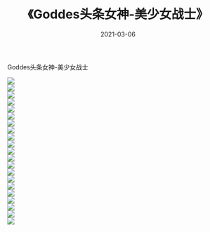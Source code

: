 ﻿---
layout: post
title:  《Goddes头条女神-美少女战士》
date:   2021-03-06
img: http://img.660000.xyz/Sharelink/网络美图/2021/Goddes头条女神-美少女战士/000.jpg
categories: [美女, 清纯, 唯美]
---

Goddes头条女神-美少女战士

  ![](http://img.660000.xyz/Sharelink/网络美图/2021/Goddes头条女神-美少女战士/001.jpg) <br> ![](http://img.660000.xyz/Sharelink/网络美图/2021/Goddes头条女神-美少女战士/002.jpg) <br> ![](http://img.660000.xyz/Sharelink/网络美图/2021/Goddes头条女神-美少女战士/003.jpg) <br> ![](http://img.660000.xyz/Sharelink/网络美图/2021/Goddes头条女神-美少女战士/004.jpg) <br> ![](http://img.660000.xyz/Sharelink/网络美图/2021/Goddes头条女神-美少女战士/005.jpg) <br> ![](http://img.660000.xyz/Sharelink/网络美图/2021/Goddes头条女神-美少女战士/006.jpg) <br> ![](http://img.660000.xyz/Sharelink/网络美图/2021/Goddes头条女神-美少女战士/007.jpg) <br> ![](http://img.660000.xyz/Sharelink/网络美图/2021/Goddes头条女神-美少女战士/008.jpg) <br> ![](http://img.660000.xyz/Sharelink/网络美图/2021/Goddes头条女神-美少女战士/009.jpg) <br> ![](http://img.660000.xyz/Sharelink/网络美图/2021/Goddes头条女神-美少女战士/010.jpg) <br> ![](http://img.660000.xyz/Sharelink/网络美图/2021/Goddes头条女神-美少女战士/011.jpg) <br> ![](http://img.660000.xyz/Sharelink/网络美图/2021/Goddes头条女神-美少女战士/012.jpg) <br> ![](http://img.660000.xyz/Sharelink/网络美图/2021/Goddes头条女神-美少女战士/013.jpg) <br> ![](http://img.660000.xyz/Sharelink/网络美图/2021/Goddes头条女神-美少女战士/014.jpg) <br> ![](http://img.660000.xyz/Sharelink/网络美图/2021/Goddes头条女神-美少女战士/015.jpg) <br> ![](http://img.660000.xyz/Sharelink/网络美图/2021/Goddes头条女神-美少女战士/016.jpg) <br> ![](http://img.660000.xyz/Sharelink/网络美图/2021/Goddes头条女神-美少女战士/017.jpg) <br> ![](http://img.660000.xyz/Sharelink/网络美图/2021/Goddes头条女神-美少女战士/018.jpg) <br> ![](http://img.660000.xyz/Sharelink/网络美图/2021/Goddes头条女神-美少女战士/019.jpg) <br> ![](http://img.660000.xyz/Sharelink/网络美图/2021/Goddes头条女神-美少女战士/020.jpg) <br> ![](http://img.660000.xyz/Sharelink/网络美图/2021/Goddes头条女神-美少女战士/021.jpg) <br>